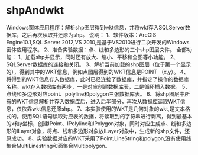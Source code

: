 # shpAndwkt
Windows窗体应用程序：解析shp图层得到wkt信息，并将wkt存入SQLServer数据库，之后再次读取并还原为shp。
说明：
1、软件版本：ArcGIS Engine10.1,SQL Server 2012,VS 2010,是基于VS2010进行二次开发的Windows窗体应用程序。
2、准备实验数据：点、线和多边形的三个shp图层文件。
全部功能：
1、加载shp并显示，同时还有放大、缩小、平移和全图等小功能。
2、SQLServer数据库的连接和关闭。
3、解析当前加载的shp图层（位于第一个显示的），得到其中的WKT信息，例如点图层得到的WKT信息是POINT （x,y）。
4、将得到的WKT信息存入数据库，此时已经连接了数据库，并指定了操作的数据库名称。wkt存入数据库有两步，一是对应创建数据库表，二是循环插入数据。
5、点线和多边形对应point、polyline和polygon三张数据库表。
6、将shp图层中所有的WKT信息解析并存入数据库后，进入后半部分，再次从数据库读取WKT信息，仅依靠wkt信息还原shp。
7、本实验使用的WKT是几何对象的wkt,是文本格式的。使用SQL语句读取对应表的数据，将读取到的字符串进行剥离，得到最基本的x和y坐标，创建IPoint、IPolyline和IPolygon对象，同时对应生成点、线和多边形的ILayer对象，将点、线和多边形对象放ILayer对象中，生成新的shp文件，还原成功。
8、实验数据对应的WKT采用了Point,LineString和polygon,没有使用线集合MultiLinestring和面集合Multipolygon。
